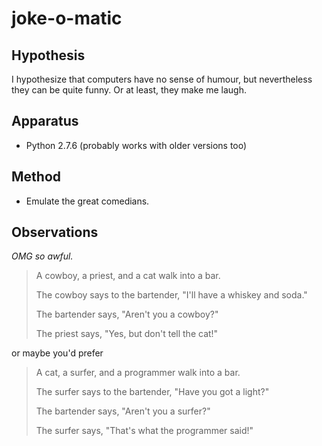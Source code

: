 joke-o-matic
============

Hypothesis
----------

I hypothesize that computers have no sense of humour, but nevertheless
they can be quite funny.  Or at least, they make me laugh.

Apparatus
---------

*   Python 2.7.6 (probably works with older versions too)

Method
------

*   Emulate the great comedians.

Observations
------------

_OMG so awful._

> A cowboy, a priest, and a cat walk into a bar.
> 
> The cowboy says to the bartender, "I'll have a whiskey and soda."
> 
> The bartender says, "Aren't you a cowboy?"
> 
> The priest says, "Yes, but don't tell the cat!"

or maybe you'd prefer

> A cat, a surfer, and a programmer walk into a bar.
> 
> The surfer says to the bartender, "Have you got a light?"
> 
> The bartender says, "Aren't you a surfer?"
> 
> The surfer says, "That's what the programmer said!"
